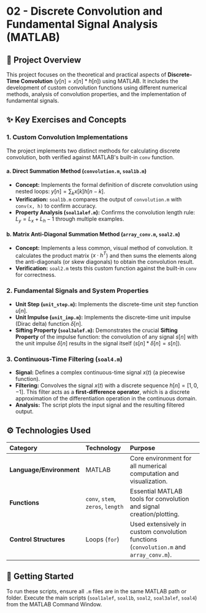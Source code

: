 # 02 - Discrete Convolution and Fundamental Signal Analysis (MATLAB)

## 🌟 Project Overview

This project focuses on the theoretical and practical aspects of **Discrete-Time Convolution** ($y[n] = x[n] * h[n]$) using MATLAB. It includes the development of custom convolution functions using different numerical methods, analysis of convolution properties, and the implementation of fundamental signals.

## ✨ Key Exercises and Concepts

### 1\. Custom Convolution Implementations

The project implements two distinct methods for calculating discrete convolution, both verified against MATLAB's built-in `conv` function.

#### a. Direct Summation Method (`convolution.m`, `soal1b.m`)

  * **Concept:** Implements the formal definition of discrete convolution using nested loops: $y[n] = \sum_{k} x[k] h[n-k]$.
  * **Verification:** `soal1b.m` compares the output of `convolution.m` with `conv(x, h)` to confirm accuracy.
  * **Property Analysis (`soal1alef.m`):** Confirms the convolution length rule: $L_y = L_x + L_h - 1$ through multiple examples.

#### b. Matrix Anti-Diagonal Summation Method (`array_conv.m`, `soal2.m`)

  * **Concept:** Implements a less common, visual method of convolution. It calculates the product matrix ($x \cdot h^T$) and then sums the elements along the anti-diagonals (or skew diagonals) to obtain the convolution result.
  * **Verification:** `soal2.m` tests this custom function against the built-in `conv` for correctness.

### 2\. Fundamental Signals and System Properties

  * **Unit Step (`unit_step.m`):** Implements the discrete-time unit step function $u[n]$.
  * **Unit Impulse (`unit_imp.m`):** Implements the discrete-time unit impulse (Dirac delta) function $\delta[n]$.
  * **Sifting Property (`soal3alef.m`):** Demonstrates the crucial **Sifting Property** of the impulse function: the convolution of any signal $s[n]$ with the unit impulse $\delta[n]$ results in the signal itself ($s[n] * \delta[n] = s[n]$).

### 3\. Continuous-Time Filtering (`soal4.m`)

  * **Signal:** Defines a complex continuous-time signal $x(t)$ (a piecewise function).
  * **Filtering:** Convolves the signal $x(t)$ with a discrete sequence $h[n] = [1, 0, -1]$. This filter acts as a **first-difference operator**, which is a discrete approximation of the differentiation operation in the continuous domain.
  * **Analysis:** The script plots the input signal and the resulting filtered output.

## ⚙️ Technologies Used

| Category | Technology | Purpose |
| :--- | :--- | :--- |
| **Language/Environment** | MATLAB | Core environment for all numerical computation and visualization. |
| **Functions** | `conv`, `stem`, `zeros`, `length` | Essential MATLAB tools for convolution and signal creation/plotting. |
| **Control Structures** | Loops (`for`) | Used extensively in custom convolution functions (`convolution.m` and `array_conv.m`). |

## 🚀 Getting Started

To run these scripts, ensure all `.m` files are in the same MATLAB path or folder. Execute the main scripts (`soal1alef`, `soal1b`, `soal2`, `soal3alef`, `soal4`) from the MATLAB Command Window.
